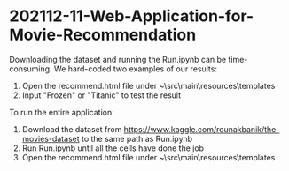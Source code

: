 # 202112-11-Web-Application-for-Movie-Recommendation
Downloading the dataset and running the Run.ipynb can be time-consuming. We hard-coded two examples of our results:
1. Open the recommend.html file under ~\src\main\resources\templates
2. Input "Frozen" or "Titanic" to test the result

To run the entire application: 
1. Download the dataset from https://www.kaggle.com/rounakbanik/the-movies-dataset to the same path as Run.ipynb
2. Run Run.ipynb until all the cells have done the job
3. Open the recommend.html file under ~\src\main\resources\templates
